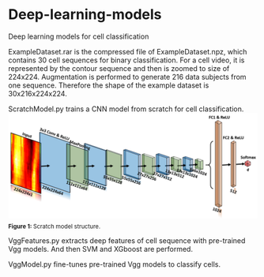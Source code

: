 # Deep-learning-models
Deep learning models for cell classification

ExampleDataset.rar is the compressed file of ExampleDataset.npz, which contains 30 cell sequences for binary classification. For a cell video, it is represented by the contour sequence and then is zoomed to size of 224x224. Augmentation is performed to generate 216 data subjects from one sequence. Therefore the shape of the example dataset is 30x216x224x224.

ScratchModel.py trains a CNN model from scratch for cell classification.
<img alt="scratch" src="ScratchStructure.png" width='600'>  
<sub><b>Figure 1: </b> Scratch model structure. </sub> 

VggFeatures.py extracts deep features of cell sequence with pre-trained Vgg models. And then SVM and XGboost are performed.

VggModel.py fine-tunes pre-trained Vgg models to classify cells.
